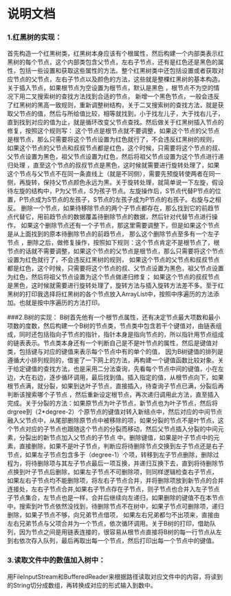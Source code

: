# 说明文档

### 1.红黑树的实现：
首先构造一个红黑树类，红黑树本身应该有个根属性，然后构建一个内部类表示红黑树的每个节点，这个内部类包含父节点，左右子节点，还有是红色还是黑色的属性，包括一些设置和获取这些属性的方法。整个红黑树类中还包括设置或者获取对应节点的父节点，左右子节点以及颜色的方法，这些就是整棵红黑树的基本构造。关于插入节点，如果根节点为空设置为根节点，默认是黑色
，根节点不为空的情况下用二叉搜索树的查找方法找到合适的节点， 新增一个黑色节点，一般会违反了红黑树的黑高一致规则，重新调整树结构，关于二叉搜索树的查找方法，就是获取父节点的值，然后与所给值比较，相等就找到，小于找左儿子，大于找右儿子，直到找到对应的值为止，就是循环改变父节点查找。然后做关于红黑树插入节点的修复，按照这个规则写：
 这个节点是根节点就不要调整，如果这个节点的父节点是根节点，那么只需要将这个节点设置为红色就行了，不会违反红黑树的规则，
 如果这个节点的父节点和叔叔节点都是红色，这个时候，只需要将这个节点的叔、父节点设置为黑色，祖父节点设置为红色，然后将祖父节点设置为这个节点进行递归处理
 ，直至这个节点的叔叔节点是黑色，这时候就需要进行旋转处理了，如果这个节点与父节点不在同一条直线上（就是不同侧），需要先预旋转使两者在同一侧，再旋转，保持父节点颜色永远为黑。关于旋转处理，就简单说一下左旋，假设待左旋的结构中，P为父节点，S为孩子节点。左旋操作后，S节点代替P节点的位置，P节点成为S节点的左孩子，S节点的左孩子成为P节点的右孩子。右旋与之相反。
 删除一个节点，如果待移除节点的两个子节点都存在，那么找到它的前趋节点代替它，用前趋节点的数据覆盖待删除节点的数据，然后针对代替节点进行操作， 如果这个删除节点还有一个子节点，那这里需要调整下，但是如果这个节点是从上面找到的原本待删除节点的前趋节点， 那么这个删除节点至多有一个左子节点
 ，删除之后，做修复操作，按照如下规则：这个节点肯定不是根节点了，根节点的话就不需要调整，如果这个节点的父节点是根节点，那么只需要将这个节点设置为红色就行了，不会违反红黑树的规则，
如果这个节点的父节点和叔叔节点都是红色，这个时候，只需要将这个节点的叔、父节点设置为黑色，祖父节点设置为红色，然后将祖父节点设置为这个节点做递归修复；
如果这个节点的叔叔节点是黑色，这时候就需要进行旋转处理了，旋转方法与插入旋转方法差不多。至于红黑树的打印我选择将红黑树的各个节点放入ArrayList中，按照中序遍历的方法添加。也就是按中序遍历的方法打印。

###2.B树的实现：
B树首先他有一个根节点属性，还有决定节点最大项数和最小项数的度数，然后构建一个B树的节点类，节点类中包含若干个键值对，由链表组成，同时还包括指向子节点的指针，指针本身是指向节点的，所以指针用节点组成的链表表示。节点类本身还有一个判断自己是不是叶节点的属性，然后是键值对类，包括键与对应的键值来表示每个节点中有的单个的值，
因为B树键值的排列是遵循大小排列规则的，借鉴了一下网上的方法，再构建一个键值函数比较对象。关于给定键值的查找方法，也是采用二分法查询，先看每个节点中间的键值，小在左边，大在右边，逐步循环调用，最后找到值。插入指定的值，从根节点向下，如果根节点满，就分裂，如果到达叶子节点，直接插入，待查询子节点已满，分裂后再判断该搜索哪个子节点
，然后重新设定根节点，再次递归调用此方法，直至插入完成。关于分裂的方法：如果原节点为叶子节点，新节点也为叶子节点，然后将drgree到（2*degree-2）个原节点的键值对转入新结点中，然后对应的中间节点融入父节点中，从尾部删除原节点中被移除的项，如果分裂的节点不是叶节点，这个节点对应的子节点也跟随这个节点的分裂而移动，然后父节点插入分裂的中间元素，分裂出的新节点加入父节点的子节点
中。删除键值，如果是叶子节点中的元素，直接删除，如果不是叶子节点，判断应将待删除节点交换到左子节点还是右子节点，如果左子节点包含多于（degree-1）个项，转移到左子节点删除，删除过程为，将待删除项与其左子节点最后一项互换，并递归互换下去，直到将待删除节点换到叶子节点后删除，如果左子节点不可删除项，则同样逻辑检查右子节点，
如果左右子节点均不能删除项，将左右子节点合并，并将删除项放到新节点的合并连接处，左右子节点合并,如果右子节点存在子节点，则子节点也合并入左子节点子节点集合，左节点也是一样，合并后继续向左递归，如果删除的键值不在本节点中，搜索到叶节点依然没找到，待删除节点不在树中，如果子节点可删除项，递归删除，如果子节点不够，向兄弟节点借项，
如果左右兄弟都匀不出项来，直接由左右兄弟节点与父项合并为一个节点，依次循环调用。关于B树的打印，借助队列，因为节点之间是用链表连接的，很容易从根节点直接将B树的每一行节点从左到右依次存入队列，最后再取出每一个节点，然后打印出每一个节点中的键值。

### 3.读取文件中的数值加入树中：
用FileInputStream和BufferedReader来根据路径读取对应文件中的内容，将读到的String切分成数组，再转换成对应的形式输入到数中。
